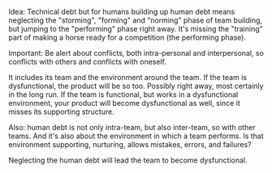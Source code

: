 

Idea: Technical debt but for humans
building up human debt means neglecting the "storming", "forming" and "norming" phase of team building, but jumping to the "performing" phase right away.
It's missing the "training" part of making a horse ready for a competition (the performing phase).

Important: Be alert about conflicts, both intra-personal and interpersonal, so conflicts with others and conflicts with oneself.

It includes its team and the environment around the team. If the team is dysfunctional, the product will be so too. Possibly right away, most certainly in the long run. If the team is functional, but works in a dysfunctional environment, your product will become dysfunctional as well, since it misses its supporting structure.

Also: human debt is not only intra-team, but also inter-team, so with other teams. And it's also about the environment in which a team performs. Is that environment supporting, nurturing, allows mistakes, errors, and failures?

Neglecting the human debt will lead the team to become dysfunctional.